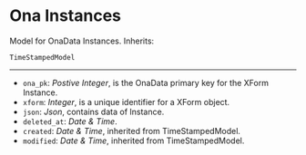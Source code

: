 # Ona Instances

Model for OnaData Instances. Inherits:

```
TimeStampedModel
```

---

- `ona_pk`: *Postive Integer*, is the OnaData primary key for the XForm Instance.
- `xform`: *Integer*, is a unique identifier for a XForm object.
- `json`: *Json*, contains data of Instance.
- `deleted_at`: *Date & Time*.
- `created`: *Date & Time*, inherited from TimeStampedModel.
- `modified`: *Date & Time*, inherited from TimeStampedModel.
